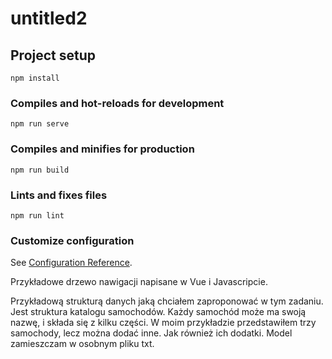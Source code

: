 # untitled2

## Project setup
```
npm install
```

### Compiles and hot-reloads for development
```
npm run serve
```

### Compiles and minifies for production
```
npm run build
```

### Lints and fixes files
```
npm run lint
```

### Customize configuration
See [Configuration Reference](https://cli.vuejs.org/config/).

Przykładowe drzewo nawigacji napisane w Vue i Javascripcie.

Przykładową strukturą danych jaką chciałem zaproponować w tym zadaniu. Jest struktura katalogu samochodów.
Każdy samochód może ma swoją nazwę, i składa się z kilku części. W moim przykładzie przedstawiłem trzy samochody,
lecz można dodać inne. Jak również ich dodatki.
Model zamieszczam w osobnym pliku txt.
